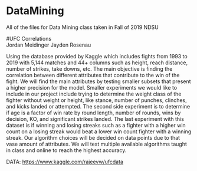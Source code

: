 # DataMining
All of the files for Data Mining class taken in Fall of 2019 NDSU

#UFC Correlations  
Jordan Meidinger  Jayden Rosenau

Using the database provided by Kaggle which includes fights from 1993 to 2019 with 5,144 matches and 44+ columns such as height, reach distance, number of strikes, take downs, etc. The main objective is finding the correlation between different attributes that contribute to the win of the fight. We will find the main attributes by testing smaller subsets that present a higher precision for the model. Smaller experiments we would like to include in our project include trying to determine the weight class of the fighter without weight or height, like stance, number of punches, clinches, and kicks landed or attempted. The second side experiment is to determine if age is a factor of win rate by round length, number of rounds, wins by decision, KO, and significant strikes landed. The last experiment with this dataset is if winning and losing streaks such as a fighter with a higher win count on a losing streak would beat a lower win count fighter with a winning streak.
Our algorithm choices will be decided on data points due to that vase amount of attributes. We will test multiple available algorithms taught in class and online to reach the highest accuracy. 


DATA: https://www.kaggle.com/rajeevw/ufcdata
